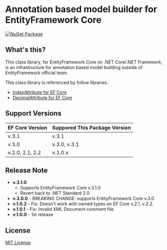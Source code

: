 # Annotation based model builder for EntityFramework Core  
[![NuGet Package](https://img.shields.io/nuget/v/Toolbelt.EntityFrameworkCore.AnnotationBasedModelBuilder.svg)](https://www.nuget.org/packages/Toolbelt.EntityFrameworkCore.AnnotationBasedModelBuilder/)

## What's this?

This class library, for EntityFramework Core on .NET Core/.NET Framework, is an infrastructure for annotation based model building outside of EntityFramework official team.

This class library is referenced by follow libraries.

- [IndexAttribute for EF Core](https://www.nuget.org/packages/Toolbelt.EntityFrameworkCore.IndexAttribute/)
- [DecimalAttribute for EF Core](https://www.nuget.org/packages/Toolbelt.EntityFrameworkCore.DecimalAttribute/)

## Support Versions

EF Core Version | Suppored This Package Version
----------------|------------------------------
v.3.1           | v.3.1
v.3.0           | v.3.0, v.3.1
v.2.0, 2.1, 2.2 | v.1.0.x

## Release Note

- **v.3.1.0**
    - Supports EntityFramework Core v.3.1.0
    - Revert back to .NET Standard 2.0
- **v.3.0.0** - BREAKING CHANGE: supports EntityFramework Core v.3.0
- **v.1.0.2** - Fix: Doesn't work with owned types on EF Core v.2.1, v.2.2.
- **v.1.0.1** - Fix: Invalid XML Document comment file.
- **v.1.0.0** - 1st release


## License

[MIT License](https://github.com/jsakamoto/EntityFrameworkCore.AnnotationBasedModelBuilder/blob/master/LICENSE)

